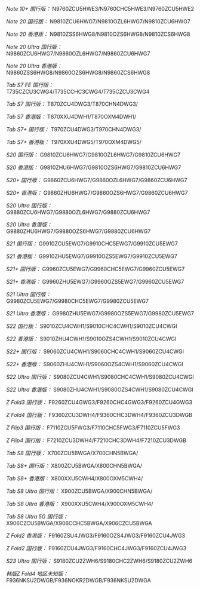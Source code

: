 *Note 10+ 国行版：*
N9760ZCU5HWE3/N9760CHC5HWE3/N9760ZCU5HWE2

*Note 20 国行版：*
N9810ZCU6HWG7/N9810OZL6HWG7/N9810ZCU6HWG7

*Note 20 香港版：*
N9810ZSS6HWG8/N9810OZS6HWG8/N9810ZCS6HWG8

*Note 20 Ultra 国行版：*
N9860ZCU6HWG7/N9860OZL6HWG7/N9860ZCU6HWG7

*Note 20 Ultra 香港版：*
N9860ZSS6HWG8/N9860OZS6HWG8/N9860ZCS6HWG8

*Tab S7 FE 国行版：*
T735CZCU3CWG4/T735CCHC3CWG4/T735CZCU3CWG4

*Tab S7 国行版：*
T870ZCU4DWG3/T870CHN4DWG3/

*Tab S7 香港版：*
T870XXU4DWH1/T870OXM4DWH1/

*Tab S7+ 国行版：*
T970ZCU4DWG3/T970CHN4DWG3/

*Tab S7+ 香港版：*
T970XXU4DWG5/T970OXM4DWG5/

*S20 国行版：*
G9810ZCU6HWG7/G9810OZL6HWG7/G9810ZCU6HWG7

*S20 香港版：*
G9810ZHU6HWG7/G9810OZS6HWG7/G9810ZCU6HWG7

*S20+ 国行版：*
G9860ZCU6HWG7/G9860OZL6HWG7/G9860ZCU6HWG7

*S20+ 香港版：*
G9860ZHU6HWG7/G9860OZS6HWG7/G9860ZCU6HWG7

*S20 Ultra 国行版：*
G9880ZCU6HWG7/G9880OZL6HWG7/G9880ZCU6HWG7

*S20 Ultra 香港版：*
G9880ZHU6HWG7/G9880OZS6HWG7/G9880ZCU6HWG7

*S21 国行版：*
G9910ZCU5EWG7/G9910CHC5EWG7/G9910ZCU5EWG7

*S21 香港版：*
G9910ZHU5EWG7/G9910OZS5EWG7/G9910ZCU5EWG7

*S21+ 国行版：*
G9960ZCU5EWG7/G9960CHC5EWG7/G9960ZCU5EWG7

*S21+ 香港版：*
G9960ZHU5EWG7/G9960OZS5EWG7/G9960ZCU5EWG7

*S21 Ultra 国行版：*
G9980ZCU5EWG7/G9980CHC5EWG7/G9980ZCU5EWG7

*S21 Ultra 香港版：*
G9980ZHU5EWG7/G9980OZS5EWG7/G9980ZCU5EWG7

*S22 国行版：*
S9010ZCU4CWH1/S9010CHC4CWH1/S9010ZCU4CWGI

*S22 香港版：*
S9010ZHU4CWH1/S9010OZS4CWH1/S9010ZCU4CWGI

*S22+ 国行版：*
S9060ZCU4CWH1/S9060CHC4CWH1/S9060ZCU4CWGI

*S22+ 香港版：*
S9060ZHU4CWH1/S9060OZS4CWH1/S9060ZCU4CWGI

*S22 Ultra 国行版：*
S9080ZCU4CWH1/S9080CHC4CWH1/S9080ZCU4CWGI

*S22 Ultra 香港版：*
S9080ZHU4CWH1/S9080OZS4CWH1/S9080ZCU4CWGI

*Z Fold3 国行版：*
F9260ZCU4GWG3/F9260CHC4GWG3/F9260ZCU4GWG3

*Z Fold4 国行版：*
F9360ZCU3DWH4/F9360CHC3DWH4/F9360ZCU3DWGB

*Z Flip3 国行版：*
F7110ZCU5FWG3/F7110CHC5FWG3/F7110ZCU5FWG3

*Z Flip4 国行版：*
F7210ZCU3DWH4/F7210CHC3DWH4/F7210ZCU3DWGB

*Tab S8 国行版：*
X700ZCU5BWGA/X700CHN5BWGA/

*Tab S8+ 国行版：*
X800ZCU5BWGA/X800CHN5BWGA/

*Tab S8+ 香港版：*
X800XXU5CWH4/X800OXM5CWH4/

*Tab S8 Ultra 国行版：*
X900ZCU5BWGA/X900CHN5BWGA/

*Tab S8 Ultra 香港版：*
X900XXU5CWH4/X900OXM5CWH4/

*Tab S8 Ultra 5G 国行版：*
X906CZCU5BWGA/X906CCHC5BWGA/X906CZCU5BWGA

*Z Fold2 香港版：*
F9160ZSU4JWG3/F9160OZS4JWG3/F9160ZCU4JWG3

*Z Fold2 国行版：*
F9160ZCU4JWG3/F9160CHC4JWG3/F9160ZCU4JWG3

*S23 Ultra 国行版：*
S9180ZCU2ZWH6/S9180CHC2ZWH6/S9180ZCU2ZWH6

*韩版Z Fold4 地区未知版：*
F936NKSU2DWGB/F936NOKR2DWGB/F936NKSU2DWGA

